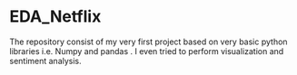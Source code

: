 # EDA_Netflix
The repository consist of my very first project based on very basic python libraries i.e. Numpy and pandas . I even tried to perform visualization and sentiment analysis.
